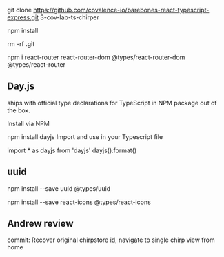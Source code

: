 git clone https://github.com/covalence-io/barebones-react-typescript-express.git 3-cov-lab-ts-chirper

npm install

rm -rf .git

npm i react-router react-router-dom @types/react-router-dom @types/react-router

## Day.js

ships with official type declarations for TypeScript in NPM package out of the box.

Install via NPM

npm install dayjs
Import and use in your Typescript file

import \* as dayjs from 'dayjs'
dayjs().format()

## uuid

npm install --save uuid @types/uuid

npm install --save react-icons @types/react-icons

## Andrew review

commit: Recover original chirpstore id, navigate to single chirp view from home
